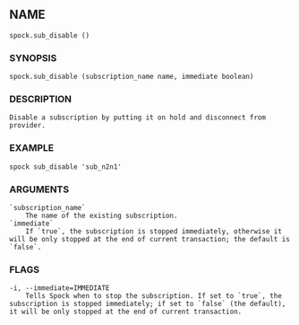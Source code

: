 ## NAME 

`spock.sub_disable ()`

### SYNOPSIS

`spock.sub_disable (subscription_name name, immediate boolean)`
 
### DESCRIPTION
    Disable a subscription by putting it on hold and disconnect from provider. 

### EXAMPLE

`spock sub_disable 'sub_n2n1'`
 
### ARGUMENTS
    `subscription_name`
        The name of the existing subscription.
    `immediate`
        If `true`, the subscription is stopped immediately, otherwise it will be only stopped at the end of current transaction; the default is `false`.
 
### FLAGS
    -i, --immediate=IMMEDIATE
        Tells Spock when to stop the subscription. If set to `true`, the subscription is stopped immediately; if set to `false` (the default), it will be only stopped at the end of current transaction.
    
